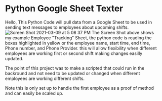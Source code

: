 # Python Google Sheet Texter
Hello, This Python Code will pull data from a Google Sheet to be used in sending text messages to employees about upcoming shifts.
![Screen Shot 2021-03-09 at 5 08 37 PM](https://user-images.githubusercontent.com/40908901/110560256-89fa6580-80fa-11eb-9dfc-7954d22b52f8.png)
The Screen Shot above shows my example Employee "Tracking" Sheet, the python code is reading the boxes highlighted in yellow or the employee name, start time, end time, Phone number, and Phone Provider. this will allow flexibility when different employees are working first or second shift making changes easilly updated. 

The point of this project was to make a scripted that could run in the backround and not need to be updated or changed when different employees are working different shifts.

Note this is only set up to handle the first employee as a proof of method and can easily be scaled up.

